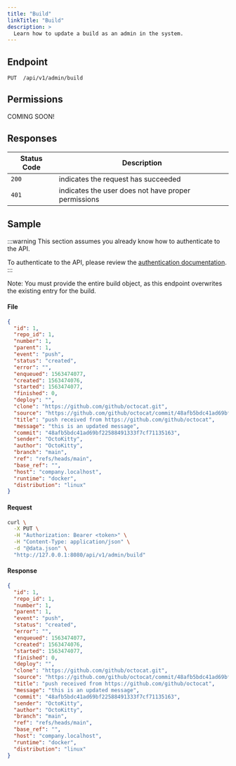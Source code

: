 ```yaml
---
title: "Build"
linkTitle: "Build"
description: >
  Learn how to update a build as an admin in the system.
---
```


## Endpoint

```
PUT  /api/v1/admin/build
```

## Permissions

COMING SOON!

## Responses

| Status Code | Description                                         |
| ----------- | --------------------------------------------------- |
| `200`       | indicates the request has succeeded                 |
| `401`       | indicates the user does not have proper permissions |

## Sample

:::warning
This section assumes you already know how to authenticate to the API.

To authenticate to the API, please review the [authentication documentation](/docs/reference/api/authentication.md).
:::

Note: You must provide the entire build object, as this endpoint overwrites the
existing entry for the build.

#### File

```json
{
  "id": 1,
  "repo_id": 1,
  "number": 1,
  "parent": 1,
  "event": "push",
  "status": "created",
  "error": "",
  "enqueued": 1563474077,
  "created": 1563474076,
  "started": 1563474077,
  "finished": 0,
  "deploy": "",
  "clone": "https://github.com/github/octocat.git",
  "source": "https://github.com/github/octocat/commit/48afb5bdc41ad69bf22588491333f7cf71135163",
  "title": "push received from https://github.com/github/octocat",
  "message": "this is an updated message",
  "commit": "48afb5bdc41ad69bf22588491333f7cf71135163",
  "sender": "OctoKitty",
  "author": "OctoKitty",
  "branch": "main",
  "ref": "refs/heads/main",
  "base_ref": "",
  "host": "company.localhost",
  "runtime": "docker",
  "distribution": "linux"
}
```

#### Request

```sh
curl \
  -X PUT \
  -H "Authorization: Bearer <token>" \
  -H "Content-Type: application/json" \
  -d "@data.json" \
  "http://127.0.0.1:8080/api/v1/admin/build"
```

#### Response

```json
{
  "id": 1,
  "repo_id": 1,
  "number": 1,
  "parent": 1,
  "event": "push",
  "status": "created",
  "error": "",
  "enqueued": 1563474077,
  "created": 1563474076,
  "started": 1563474077,
  "finished": 0,
  "deploy": "",
  "clone": "https://github.com/github/octocat.git",
  "source": "https://github.com/github/octocat/commit/48afb5bdc41ad69bf22588491333f7cf71135163",
  "title": "push received from https://github.com/github/octocat",
  "message": "this is an updated message",
  "commit": "48afb5bdc41ad69bf22588491333f7cf71135163",
  "sender": "OctoKitty",
  "author": "OctoKitty",
  "branch": "main",
  "ref": "refs/heads/main",
  "base_ref": "",
  "host": "company.localhost",
  "runtime": "docker",
  "distribution": "linux"
}
```
